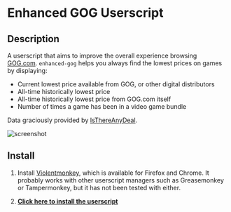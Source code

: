 Enhanced GOG Userscript
===

## Description

A userscript that aims to improve the overall experience browsing [GOG.com](https://gog.com). `enhanced-gog` helps you always find the lowest prices on games by displaying:

* Current lowest price available from GOG, or other digital distributors
* All-time historically lowest price
* All-time historically lowest price from GOG.com itself
* Number of times a game has been in a video game bundle

Data graciously provided by [IsThereAnyDeal](https://isthereanydeal.com).

![screenshot](https://vgy.me/8dOKAO.png)

## Install

1. Install [Violentmonkey](https://violentmonkey.github.io/get-it/), which is available for Firefox and Chrome. It probably works with other userscript managers such as Greasemonkey or Tampermonkey, but it has not been tested with either.

2. **[Click here to install the userscript](https://gitlab.com/kevinfiol/enhanced-gog/raw/master/bin/enhanced-gog.user.js)**